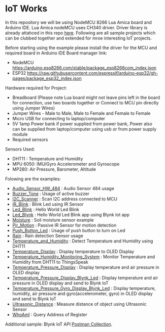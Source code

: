 # IoT Works
In this repository we will be using NodeMCU 8266 Lua Amica board and Arduino IDE. Lua Amica nodeMCU uses CH340 driver. Driver library is already attahced in this repo [here](/Library). Following are all sample projects which can be clubbed together and extended for mroe interesting IoT projects.

Before starting using the example please install the driver for the MCU and required board in Arduino IDE
Board manager link: 
- NodeMCU https://arduino.esp8266.com/stable/package_esp8266com_index.json
- ESP32 https://raw.githubusercontent.com/espressif/arduino-esp32/gh-pages/package_esp32_index.json

Hardware required for Project:
- Breadboard (Please note Lua board might not leave pins left in the board for connection, use two boards together or Connect to MCU pin directly using Jumper Wires)
- Jumper Wires - Male to Male, Male to Female and Female to Female
- Micro USB for connecting to laptop/computer
- 5V 1amp Power bank if power supplied from power bank, Power also can be supplied from laptop/computer using usb or from power supply module
- Required sensors

Sensors Used:
- DHT11 : Temperature and Humidity 
- MPU 6050: IMU/Gyro Accelerometer and Gyroscope
- MP280: Air Pressure, Barometer, Altitude


Folowing are the examples:
- [Audio_Sensor_HW_484](/Examples/Audio_Sensor_HW_484) : Audio Sensor 484 usage
- [Buzzer_Tone](/Examples/Buzzer_Tone) : Usage of active buzzer
- [I2C_Scanner](/Examples/I2C_Scanner) : Scan I2C address connected to MCU
- [IR_Blink](/Examples/IR_Blink) : Blink Led using IR Sensor
- [Led_Blink](/Examples/Led_Blink) : Hello World Led Blink
- [Led_Blynk](/Examples/Led_Blynk) : Hello World Led Blink app using Blynk Iot app
- [Moisture](/Examples/Moisture) : Soil moisture sensor example
- [Pir_Motion](/Examples/Pir_Motion) : Passive IR Sensor for motion detection
- [Push_Button_Led](/Examples/Push_Button_Led) : Usage of push button to turn on Led
- [Rain](/Examples/Rain) : Rain detection Sensor usage
- [Temperature_and_Humidity](/Examples/Temperature_and_Humidity) : Detect Temperature and Humidity using DHT11
- [Temperature_Display](/Examples/Temperature_Display) : Display temperature to OLED Display
- [Temperature_Humidity_Monitoring_System](/Examples/Temperature_Humidity_Monitoring_System) : Monitor Temperature and Humidity from DHT11 to ThingsSpeak
- [Temperature_Pressure_Display](/Examples/Temperature_Pressure_Display) : Display temperature and air pressure in OLED display
- [Temperature_Pressure_Display_Blynk_Led](/Examples/Temperature_Pressure_Display_Blynk_Led) : Display temperature and air pressure in OLED display and send to Blynk IoT
- [Temperature_Pressure_Gyro_Display_Blynk_Led](/Examples/Temperature_Pressure_Gyro_Display_Blynk_Led) :  Display temperature, humidity, air pressure and gyro(accelerometer, gyro) in OLED display and send to Blynk IoT
- [Ultrasonic_Distance](/Examples/Ultrasonic_Distance) : Measure distance of object using Ultrasonic Sensor
- [WhoAmI](/Examples/WhoAmI) : Query Address of Register

Additional sample: Blynk IoT API [Postman Collection](/Postman%20API%20Blynk).
